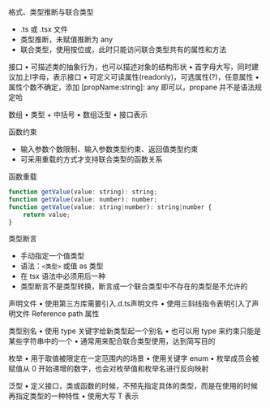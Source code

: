 格式、类型推断与联合类型
* .ts 或 .tsx 文件
* 类型推断，未赋值推断为 any
* 联合类型，使用按位或，此时只能访问联合类型共有的属性和方法

接口
• 可描述类的抽象行为，也可以描述对象的结构形状
• 首字母大写，同时建议加上I字母，表示接口
• 可定义可读属性(readonly)，可选属性(?)，任意属性
• 属性个数不确定，添加 [propName:string]: any 即可以，propane 并不是语法规定哈

数组
• 类型 + 中括号
• 数组泛型
• 接口表示

函数约束
* 输入参数个数限制、输入参数类型约束、返回值类型约束
* 可采用重载的方式才支持联合类型的函数关系

函数重载
```js
function getValue(value: string): string;
function getValue(value: number): number;
function getValue(value: string|number): string|number {
    return value;
}
```

类型断言
* 手动指定一个值类型
* 语法：`<类型>` 或值 as 类型
* 在 tsx 语法中必须用后一种
* 类型断言不是类型转换，断言成一个联合类型中不存在的类型是不允许的

声明文件
• 使用第三方库需要引入.d.ts声明文件
• 使用三斜线指令表明引入了声明文件 Reference path 属性

类型别名
• 使用 type 关键字给新类型起一个别名
• 也可以用 type 来约束只能是某些字符串中的一个
• 通常用来配合联合类型使用，达到简写目的

枚举
• 用于取值被限定在一定范围内的场景
• 使用关键字 enum
• 枚举成员会被赋值从 0 开始递增的数字，也会对枚举值和枚举名进行反向映射

泛型
• 定义接口，类或函数的时候，不预先指定具体的类型，而是在使用的时候再指定类型的一种特性
• 使用大写 T 表示